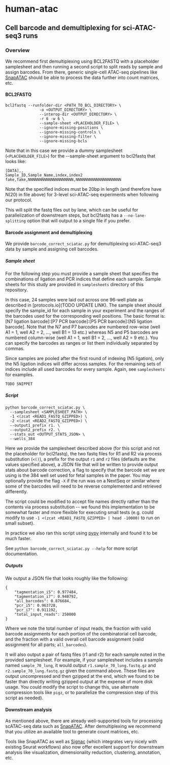 # human-atac
## Cell barcode and demultiplexing for sci-ATAC-seq3 runs

### Overview
We recommend first demultiplexing using BCL2FASTQ with a placeholder samplesheet and then running a second script to split reads by sample and assign barcodes. From there, generic single-cell ATAC-seq pipelines like [SnapATAC](https://github.com/r3fang/SnapATAC) should be able to process the data further into count matrices, etc.

#### BCL2FASTQ
```
bcl2fastq --runfolder-dir <PATH_TO_BCL_DIRECTORY> \
               -o <OUTPUT_DIRECTORY> \
               --interop-dir <OUTPUT_DIRECTORY> \
               -r 6 -w 6 \
               --sample-sheet <PLACEHOLDER_FILE> \
               --ignore-missing-positions \
               --ignore-missing-controls \
               --ignore-missing-filter \
               --ignore-missing-bcls
```

Note that in this case we provide a dummy samplesheet (`<PLACEHOLDER_FILE>`) for the --sample-sheet argument to bcl2fastq that looks like:
```
[DATA],,
Sample_ID,Sample_Name,index,index2
fake,fake,NNNNNNNNNNNNNNNNNNNN,NNNNNNNNNNNNNNNNNNNN
```

Note that the specified indices must be 20bp in length (and therefore have N(20) in file above) for 3-level sci-ATAC-seq experiments when following our protocol.

This will split the fastq files out by lane, which can be useful for parallelization of downstream steps, but bcl2fastq has a `--no-lane-splitting` option that will output to a single file if you prefer.

#### Barcode assignment and demultiplexing
We provide `barcode_correct_sciatac.py` for demultiplexing sci-ATAC-seq3 data by sample and assigning cell barcodes.

##### Sample sheet
For the following step you must provide a sample sheet that specifies the combinations of ligation and PCR indices that define each sample. Sample sheets for this study are provided in `samplesheets` directory of this repository.

In this case, 24 samples were laid out across one 96-well plate as described in [protocols.io](TODO UPDATE LINK). The sample sheet should specify the sample_id for each sample in your experiment and the ranges of the barcodes used for the corresponding well positions. The basic format is: [N7 ligation barcode]:[P7 PCR barcode]:[P5 PCR barcode]:[N5 ligation barcode]. Note that the N7 and P7 barcodes are numbered row-wise (well A1 = 1, well A2 = 2, …, well B1 = 13 etc.) whereas N5 and P5 barcodes are numbered column-wise (well A1 = 1, well B1 = 2, …, well A2 = 9 etc.). You can specify the barcodes as ranges or list them individually separated by commas.

Since samples are pooled after the first round of indexing (N5 ligation), only the N5 ligation indices will differ across samples. For the remaining sets of indices include all used barcodes for every sample. Again, see `samplesheets` for examples.

```
TODO SNIPPET
```

##### Script
```
python barcode_correct_sciatac.py \
  --samplesheet <SAMPLESHEET_PATH> \
  -1 <(zcat <READ1_FASTQ_GZIPPED>) \
  -2 <(zcat <READ2_FASTQ_GZIPPED>) \
  --output1_prefix r1. \
  --output2_prefix r2. \
  --stats_out <OUTPUT_STATS_JSON> \
  --wells_384
```

Here we provide the samplesheet described above (for this script and not the placeholder for bcl2fastq), the two fastq files for R1 and R2 via process substitution (`<()`), a prefix for the output `r1` and `r2` files (defaults are the values specified above), a JSON file that will be written to provide output stats about barcode correction, a flag to specify that the barcode set we are using is the 384 well set used for fetal samples in the paper. You may optionally provide the flag `-X` if the run was on a NextSeq or similar where some of the barcodes will need to be reverse complemented and retrieved differently.

The script could be modified to accept file names directly rather than the contents via process substitution -- we found this implementation to be somewhat faster and more flexible for executing small tests (e.g. could modify to use `-1 <(zcat <READ1_FASTQ_GZIPPED> | head -10000)` to run on small subset).

In practice we also ran this script using [pypy](https://www.pypy.org/) internally and found it to be much faster.

See `python barcode_correct_sciatac.py --help` for more script documentation.

##### Outputs
We output a JSON file that looks roughly like the following:
```
{
    "tagmentation_i5": 0.977484,
    "tagmentation_i7": 0.940792,
    "all_barcodes": 0.876684,
    "pcr_i5": 0.963728,
    "pcr_i7": 0.911192,
    "total_input_reads": 250000
}
```

Where we note the total number of input reads, the fraction with valid barcode assignments for each portion of the combinatorial cell barcode, and the fraction with a valid overall cell barcode assignment (valid assignment for all parts; `all_barcodes`).

It will also output a pair of fastq files (r1 and r2) for each sample noted in the provided samplesheet. For example, if your samplesheet includes a sample named `sample_70_lung`, it would output `r1.sample_70_lung.fastq.gz` and `r2.sample_70_lung.fastq.gz` given the command above. These files are output uncompressed and then gzipped at the end, which we found to be faster than directly writing gzipped output at the expense of more disk usage. You could modify the script to change this, use alternate compression tools like `pigz`, or to parallelize the compression step of this script as needed).

#### Downstream analysis
As mentioned above, there are already well-supported tools for processing scATAC-seq data such as [SnapATAC](https://github.com/r3fang/SnapATAC). After demultiplexing we recommend that you utilize an available tool to generate count matrices, etc.

Tools like SnapATAC as well as [Signac](https://satijalab.org/signac/) (which integrates very nicely with existing Seurat workflows) also now offer excellent support for downstream analysis like visualization, dimensionality reduction, clustering, annotation, etc.
